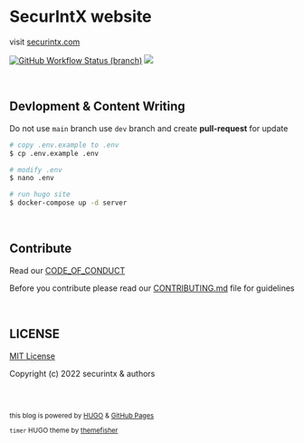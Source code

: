 # SecurIntX website

visit [securintx.com](https://securintx.com/?utm_source=github&utm_medium=profile-readme) 

[![GitHub Workflow Status (branch)](https://img.shields.io/github/workflow/status/securintx/securintx.github.io/build-push/main)](https://github.com/securintx/securintx.github.io/actions)
[![](https://img.shields.io/badge/license-MIT%20License-blue?logo=github&color=blue)](#LICENSE)

<br>

## Devlopment & Content Writing

Do not use `main` branch use `dev` branch and create **pull-request** for update

```bash
# copy .env.example to .env
$ cp .env.example .env

# modify .env
$ nano .env

# run hugo site
$ docker-compose up -d server
```

<br>

## Contribute

Read our [CODE_OF_CONDUCT](https://github.com/securintx/securintx.github.io/blob/main/.github/CODE_OF_CONDUCT.md)

Before you contribute please read our [CONTRIBUTING.md](https://github.com/securintx/securintx.github.io/blob/main/.github/CONTRIBUTING.md) file for guidelines


<br>

## LICENSE

[MIT License](https://github.com/securintx/securintx.github.io/blob/main/LICENSE.txt)

Copyright (c) 2022 securintx & authors

<br>
<br>

<small>

this blog is powered by [HUGO](https://gohugo.io/) & [GitHub Pages](https://pages.github.com/)

`timer` HUGO theme by [themefisher](https://github.com/themefisher/timer-hugo)

</small>
